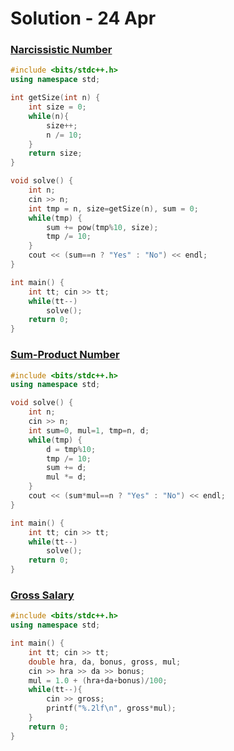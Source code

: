 # Solution - 24 Apr

### [Narcissistic Number](https://workat.tech/problem-solving/practice/narcissistic-number)
```cpp
#include <bits/stdc++.h>
using namespace std;

int getSize(int n) {
	int size = 0;
	while(n){
		size++;
		n /= 10;
	}
	return size;
}

void solve() {
	int n;
	cin >> n;
	int tmp = n, size=getSize(n), sum = 0;
	while(tmp) {
		sum += pow(tmp%10, size);
		tmp /= 10;
	}
	cout << (sum==n ? "Yes" : "No") << endl;
}

int main() {
	int tt; cin >> tt;
	while(tt--)
		solve();
	return 0;
}
```

### [Sum-Product Number](https://workat.tech/problem-solving/practice/sum-product-number)
```cpp
#include <bits/stdc++.h>
using namespace std;

void solve() {
	int n;
	cin >> n;
	int sum=0, mul=1, tmp=n, d;
	while(tmp) {
		d = tmp%10;
		tmp /= 10;
		sum += d;
		mul *= d;
	}
	cout << (sum*mul==n ? "Yes" : "No") << endl;
}

int main() {
	int tt; cin >> tt;
	while(tt--)
		solve();
	return 0;
}
```

### [Gross Salary](https://workat.tech/problem-solving/practice/gross-salary)
```cpp
#include <bits/stdc++.h>
using namespace std;

int main() {
	int tt; cin >> tt;
	double hra, da, bonus, gross, mul;
	cin >> hra >> da >> bonus;
	mul = 1.0 + (hra+da+bonus)/100;
	while(tt--){
		cin >> gross;
		printf("%.2lf\n", gross*mul);
	}
	return 0;
}
```
